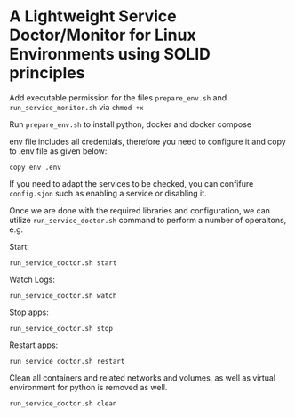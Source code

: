 
# A Lightweight Service Doctor/Monitor for Linux Environments using SOLID principles

Add executable permission for the files  `prepare_env.sh` and `run_service_monitor.sh` via `chmod +x`

Run `prepare_env.sh` to install python, docker and docker compose

env file includes all credentials, therefore you need to configure it and copy to .env file as given below:

`copy env .env`

If you need to adapt the services to be checked, you can confifure `config.sjon` such as enabling a service or disabling it.


Once we are done with the required libraries and configuration, we can utilize `run_service_doctor.sh` command to perform a number of operaitons, e.g.

Start:

 `run_service_doctor.sh start` 

Watch Logs:

`run_service_doctor.sh watch` 

Stop apps:

`run_service_doctor.sh stop` 

Restart apps:

`run_service_doctor.sh restart` 

Clean all containers and related networks and volumes, as well as virtual environment for python is removed as well.

`run_service_doctor.sh clean` 


